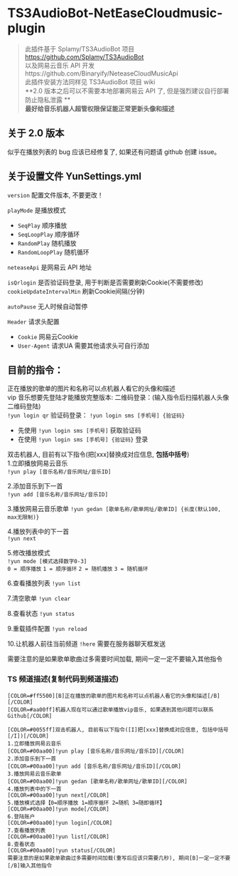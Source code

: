 # TS3AudioBot-NetEaseCloudmusic-plugin

> 此插件基于 Splamy/TS3AudioBot 项目 https://github.com/Splamy/TS3AudioBot  
> 以及网易云音乐 API 开发https://github.com/Binaryify/NeteaseCloudMusicApi  
> 此插件安装方法同样见 TS3AudioBot 项目 wiki  
> **2.0 版本之后可以不需要本地部署网易云 API 了, 但是强烈建议自行部署防止隐私泄露 **  
> **最好给音乐机器人超管权限保证能正常更新头像和描述**

## 关于 2.0 版本

似乎在播放列表的 bug 应该已经修复了, 如果还有问题请 github 创建 issue。

## 关于设置文件 YunSettings.yml

`version` 配置文件版本, 不要更改！

`playMode` 是播放模式
- `SeqPlay` 顺序播放
- `SeqLoopPlay` 顺序循环
- `RandomPlay` 随机播放
- `RandomLoopPlay` 随机循环

`neteaseApi` 是网易云 API 地址
 
`isQrlogin` 是否验证码登录, 用于判断是否需要刷新Cookie(不需要修改)
`cookieUpdateIntervalMin` 刷新Cookie间隔(分钟)

`autoPause` 无人时候自动暂停

`Header` 请求头配置
- `Cookie` 网易云Cookie
- `User-Agent` 请求UA
需要其他请求头可自行添加

## 目前的指令：

正在播放的歌单的图片和名称可以点机器人看它的头像和描述  
vip 音乐想要先登陆才能播放完整版本:
二维码登录：(输入指令后扫描机器人头像二维码登陆)  
`!yun login qr`
验证码登录：
`!yun login sms [手机号] {验证码}`
- 先使用 `!yun login sms [手机号]` 获取验证码
- 在使用 `!yun login sms [手机号] {验证码}` 登录

双击机器人, 目前有以下指令(把[xxx]替换成对应信息, **包括中括号**)  
1.立即播放网易云音乐  
`!yun play [音乐名称/音乐网址/音乐ID]`

2.添加音乐到下一首  
`!yun add [音乐名称/音乐网址/音乐ID]`

3.播放网易云音乐歌单
`!yun gedan [歌单名称/歌单网址/歌单ID] {长度(默认100, max无限制)}`

4.播放列表中的下一首  
`!yun next`

5.修改播放模式  
`!yun mode [模式选择数字0-3]`  
`0 = 顺序播放`
`1 = 顺序循环`
`2 = 随机播放`
`3 = 随机循环`

6.查看播放列表
`!yun list`

7.清空歌单
`!yun clear`

8.查看状态
`!yun status`

9.重载插件配置
`!yun reload`

10.让机器人前往当前频道
`!here`
需要在服务器聊天框发送

需要注意的是如果歌单歌曲过多需要时间加载, 期间一定一定不要输入其他指令

### TS 频道描述(复制代码到频道描述)

```
[COLOR=#ff5500][B]正在播放的歌单的图片和名称可以点机器人看它的头像和描述[/B][/COLOR]
[COLOR=#aa00ff]机器人现在可以通过歌单播放vip音乐, 如果遇到其他问题可以联系Github[/COLOR]

[COLOR=#0055ff]双击机器人, 目前有以下指令([I]把[xxx]替换成对应信息, 包括中括号[/I])[/COLOR]
1.立即播放网易云音乐
[COLOR=#00aa00]!yun play [音乐名称/音乐网址/音乐ID][/COLOR]
2.添加音乐到下一首
[COLOR=#00aa00]!yun add [音乐名称/音乐网址/音乐ID][/COLOR]
3.播放网易云音乐歌单
[COLOR=#00aa00]!yun gedan [歌单名称/歌单网址/歌单ID][/COLOR]
4.播放列表中的下一首
[COLOR=#00aa00]!yun next[/COLOR]
5.播放模式选择【0=顺序播放 1=顺序循环 2=随机 3=随即循环】
[COLOR=#00aa00]!yun mode[/COLOR]
6.登陆账户
[COLOR=#00aa00]!yun login[/COLOR]
7.查看播放列表
[COLOR=#00aa00]!yun list[/COLOR]
8.查看状态
[COLOR=#00aa00]!yun status[/COLOR]
需要注意的是如果歌单歌曲过多需要时间加载(重写后应该只需要几秒), 期间[B]一定一定不要[/B]输入其他指令
```
